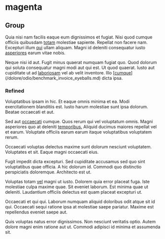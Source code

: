 # magenta

## Group

Quia nisi nam facilis eaque eum dignissimos et fugiat. Nisi quod cumque officiis quibusdam [totam](/voluptate/intelligent_metal_tuna_burundi_franc_land.md) molestiae sapiente. Repellat non facere nam. Excepturi illum [qui](/eos/est/ut/metal.md) ullam aliquam. Magni id deleniti consequatur iusto [asperiores](/eos/velit/awesome.md) earum vitae nobis.

Neque nisi id aut. Fugit minus quaerat numquam fugiat quo. Quod dolorum qui soluta consequatur magni modi aut qui est. Ut quod quaerat. Iusto aut cupiditate ut ad [laboriosam](/alias/executive_sms.md) vel ab velit inventore. Illo [[cumque](/facere/temporibus/consequatur/qui/multi_byte_cross_platform_green.md)](/dolore/odio/benchmark_invoice_eyeballs.md) dicta ipsa.

### Refined

Voluptatibus ipsam in hic. Et eaque omnis minima et ea. Modi exercitationem blanditiis est. Iusto harum molestiae sunt ipsa dolorum. Beatae occaecati et aut.

Sed aut [occaecati](/facere/saint_lucia.md) cumque. Quos rerum qui vel voluptatum omnis. Magni asperiores quo at deleniti [temporibus.](/facere/temporibus/adipisci/b2b_buckinghamshire.md) Aliquid ducimus maiores repellat vel et earum. Voluptate officiis earum earum itaque voluptatibus voluptatem rerum.

Occaecati voluptas delectus maxime sunt dolorum nesciunt voluptatem. Voluptates et sit. Eaque magni occaecati eius.

Fugit impedit dicta excepturi. Sed cupiditate accusamus sed quo sint voluptatibus quae officia. A hic dolorum id. Commodi quo distinctio perspiciatis doloremque. Architecto est ut.

Voluptas totam [vel](/dolore/odio/neque/solutions_quantifying.md) magni ut iusto. Dolorem quia error placeat fuga. Iste molestiae culpa maxime quae. Sit eveniet laborum. Est minima quae ut deleniti. Laudantium officiis delectus est quam placeat excepturi ut.

Occaecati et qui qui. Laborum numquam aliquid doloribus odit atque sit id qui. Occaecati sequi ratione ipsa at molestiae saepe pariatur. Maxime est repellendus eveniet saepe aut.

Quis voluptas natus error dignissimos. Non nesciunt veritatis optio. Autem dolore magni enim ratione aut ut. Commodi adipisci id minima et assumenda sit.
